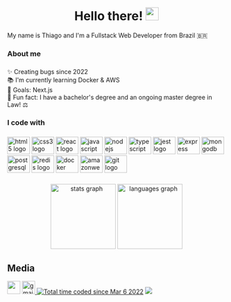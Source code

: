  <div>
   <h1 align="center">Hello there! <img src="https://github.com/TheDudeThatCode/TheDudeThatCode/blob/master/Assets/Hi.gif" height="30" width="30" /></h1> 
 </div>

<p align="left">My name is Thiago and I'm a Fullstack Web Developer from Brazil 🇧🇷</p>

###

<h3 align="left">About me</h3>

###

<p align="left">✨ Creating bugs since 2022<br>📚 I'm currently learning Docker & AWS<br>🎯 Goals: Next.js <br>🎲 Fun fact: I have a bachelor's degree and an ongoing master degree in Law! ⚖️</p>

###

<h3 align="left">I code with</h3>

###

<div align="left">
  <img src="https://cdn.jsdelivr.net/gh/devicons/devicon/icons/html5/html5-original.svg" height="40" width="52" alt="html5 logo"  />
  <img src="https://cdn.jsdelivr.net/gh/devicons/devicon/icons/css3/css3-original.svg" height="40" width="52" alt="css3 logo"  />
  <img src="https://cdn.jsdelivr.net/gh/devicons/devicon/icons/react/react-original.svg" height="40" width="52" alt="react logo"  />
  <img src="https://cdn.jsdelivr.net/gh/devicons/devicon/icons/javascript/javascript-original.svg" height="40" width="52" alt="javascript logo"  />
  <img src="https://cdn.jsdelivr.net/gh/devicons/devicon/icons/nodejs/nodejs-original.svg" height="40" width="52" alt="nodejs logo"  />
  <img src="https://cdn.jsdelivr.net/gh/devicons/devicon/icons/typescript/typescript-original.svg" height="40" width="52" alt="typescript logo"  />
  <img src="https://cdn.jsdelivr.net/gh/devicons/devicon/icons/jest/jest-plain.svg" height="40" width="52" alt="jest logo"  />
  <img src="https://cdn.jsdelivr.net/gh/devicons/devicon/icons/express/express-original.svg" height="40" width="52" alt="express logo"  />
  <img src="https://cdn.jsdelivr.net/gh/devicons/devicon/icons/mongodb/mongodb-original.svg" height="40" width="52" alt="mongodb logo"  />
  <img src="https://cdn.jsdelivr.net/gh/devicons/devicon/icons/postgresql/postgresql-original.svg" height="40" width="52" alt="postgresql logo"  />
  <img src="https://cdn.jsdelivr.net/gh/devicons/devicon/icons/redis/redis-original.svg" height="40" width="52" alt="redis logo"  />
  <img src="https://cdn.jsdelivr.net/gh/devicons/devicon/icons/docker/docker-original.svg" height="40" width="52" alt="docker logo"  />
  <img src="https://cdn.jsdelivr.net/gh/devicons/devicon/icons/amazonwebservices/amazonwebservices-original.svg" height="40" width="52" alt="amazonwebservices logo"  />
  <img src="https://cdn.jsdelivr.net/gh/devicons/devicon/icons/git/git-original.svg" height="40" width="52" alt="git logo"  />
</div>

###

<div align="center">
  <img src="https://github-readme-stats.vercel.app/api?hide_title=false&hide_rank=false&show_icons=true&include_all_commits=true&count_private=true&disable_animations=false&theme=tokyonight&locale=en&hide_border=false&username=ThiagoCCR" height="150" alt="stats graph"  />
  <img src="https://github-readme-stats.vercel.app/api/top-langs?locale=en&hide_title=false&layout=compact&card_width=320&langs_count=5&theme=tokyonight&hide_border=false&username=ThiagoCCR" height="150" alt="languages graph"  />
</div>

###

<div align="left">
</div>

###

## Media 

<div> 
   <a href="https://www.linkedin.com/in/thiago-reis-414711221/" target="_blank"><img src="https://img.shields.io/badge/-LinkedIn-%230077B5?style=for-the-badge&logo=linkedin&logoColor=white" target="_blank" height="30"></a> 
   <a href="mailto:thiago.ccr96@gmail.com" target="_blank">
    <img src="https://img.shields.io/static/v1?message=Gmail&logo=gmail&label=&color=D14836&logoColor=white&labelColor=&style=for-the-badge" height="30" alt="gmail logo"  />
  </a>
   <a href="https://wakatime.com/@b977ad8a-d11c-4c54-9ddd-60aeafca93db"><img src="https://wakatime.com/badge/user/b977ad8a-d11c-4c54-9ddd-60aeafca93db.svg" alt="Total time coded since Mar 6 2022" /></a>
   <a href="https://www.codewars.com/users/MagThiago"><img src="https://www.codewars.com/users/MagThiago/badges/micro" /></a>
</div>

###


